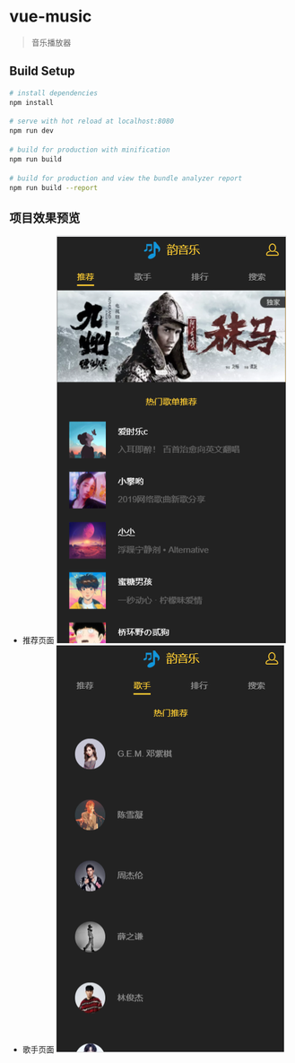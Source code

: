 # vue-music

> 音乐播放器

## Build Setup

``` bash
# install dependencies
npm install

# serve with hot reload at localhost:8080
npm run dev

# build for production with minification
npm run build

# build for production and view the bundle analyzer report
npm run build --report
```
## 项目效果预览
+ 推荐页面
![recommend](https://github.com/Follish-Max/yun_music/blob/master/static/images/recommend.png)
+ 歌手页面
![singer](https://github.com/Follish-Max/yun_music/blob/master/static/images/singer.png)

